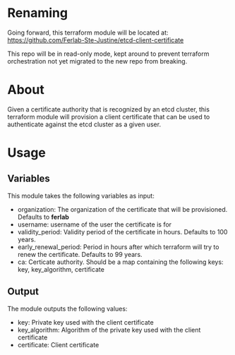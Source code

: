 # Renaming

Going forward, this terraform module will be located at: https://github.com/Ferlab-Ste-Justine/etcd-client-certificate

This repo will be in read-only mode, kept around to prevent terraform orchestration not yet migrated to the new repo from breaking.

# About

Given a certificate authority that is recognized by an etcd cluster, this terraform module will provision a client certificate that can be used to authenticate against the etcd cluster as a given user.

# Usage

## Variables

This module takes the following variables as input:

- organization: The organization of the certificate that will be provisioned. Defaults to **ferlab**
- username: username of the user the certificate is for
- validity_period: Validity period of the certificate in hours. Defaults to 100 years.
- early_renewal_period: Period in hours after which terraform will try to renew the certificate. Defaults to 99 years.
- ca: Certicate authority. Should be a map containing the following keys: key, key_algorithm, certificate

## Output

The module outputs the following values:

- key: Private key used with the client certificate
- key_algorithm: Algorithm of the private key used with the client certificate
- certificate: Client certificate